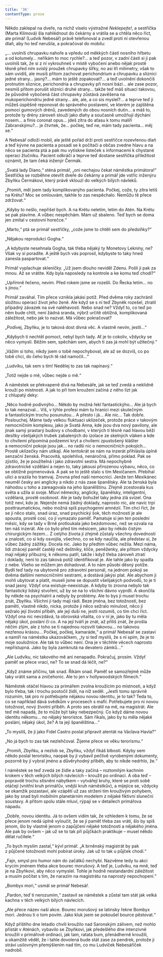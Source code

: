 ```yaml
---
title: '36'
contentType: prose
---
```


  

Někdo zaklepal na dveře, na nichž viselo výstražné _Neklepejte!_, a sestřička (Marta Klímová) šla nahlédnout do čekárny a vrátila se a chtěla něco říct, ale primář (Ludvík Nebesář) právě telefonoval a zvedl proti ní otevřenou dlaň, aby ho teď nerušila, a pokračoval do mobilu:

„… uvolníš chrupavku nahoře a vpředu od měkkých částí nosního hřbetu a od kolumely… neříkám to moc rychle?… a teď pozor, v zadní části si ji pak uvolníš tak, že si z ní vykrouhneš v místě vybočení anebo nějak prostě těsně před ním svislý proužek chrupavky šířky, no asi tři milimetry, však to sám uvidíš, ale musíš přitom zachovat perichondrium a chrupavku a sliznici jedné strany… jasný?… mám to ještě zopakovat?… a teď uvolnění dokončíš protnutím sliznice, perichondria a chrupavky při nosní bázi… ale zase pozor, nesmíš přitom porušit sliznici druhé strany… takže teď máš situaci takovou, že původně vybočená část chrupavky zůstává zavěšena na mukoperichondriu jedné strany… ale, ale, a co sis myslel?… a teprve teď ji můžeš úspěšně reponovat do správného postavení, ve kterém je zajištěna pomocí gumových drénů, zavedených do obou nosních dutin… a máš to, protože ty drény zároveň slouží jako dlahy a současně umožňují dýchání nosem… a finis coronat opus… jdeš zítra do aťasu k tomu malíři Zábranskýmu?… je čtvrtek, že… počkej, teď ne, mám tady pacienta… měj se.“

A Nebesář odloží mobil, ale ještě pořád drží proti sestřičce rozevřenou dlaň a teď kývne na pacienta a posadí se k počítači a občas zvedne hlavu a na něco se pacienta ptá a pak mu vytiskne lísteček s informacemi k chystané operaci žlučníku. Pacient odkráčí a teprve teď dostane sestřička příležitost oznámit, že tam čeká inženýr Čermák.

„Svatá lady Diano,“ sténá primář, „oni nechajou čekat náměstka primátora!“ Sestřička se rozběhne otevřít dveře do čekárny a primář jde vstříc inženýru Zbyňku Čermákovi, který právě vklouzl do velkých bílých návleků.

„Promiň, měl jsem tady komplikovanýho pacienta. Počkej, cože, ty zítra letíš na Krétu? Moc se omlouvám, takhle to zas nespěchalo. Nemůžu tě přece zdržovat.“

„Kdyby to nešlo, nepřišel bych. A na Krétu neletím, letím do Atén. Na Krétu se pak plavíme. A vůbec nespěchám. Mám už sbaleno. Teď bych se doma jen zmítal v cestovní horečce.“

„Marto,“ ptá se primář sestřičky, „cože jsme to chtěli sem do předsíňky?“

„Nějakou reprodukci Gogha.“

„A kdybyste nesehnala Gogha, tak třeba nějaký ty Monetovy Lekníny, ne? Však vy si poradíte. A ještě bych vás poprosil, kdybyste to taky hned zanesla paspartovat.“

Primář vyplachuje skleničky. „Už jsem dlouho neviděl Zdenu. Pošli ji pak za mnou. Až se vrátíte. Kdy byla naposledy na kontrole a ke komu teď chodí?“

„Upřímně řečeno, nevím. Před rokem jsme se rozešli. Do Řecka letím… no s jinou.“

Primář zaváhal. Tím přece vznikla jakási potíž. Před dvěma roky zachránil složitou operací život jeho ženě. Ale když se s ní teď Zbyněk rozešel, ztratil případný závazek na své naléhavosti. Nebo snad ne? Vždyť to, co teď po něm bude chtít, není žádná sranda, nýbrž určitě obtížná, komplikovaná záležitost, nebo jak to nazvat. Má vůbec pokračovat?

„Podívej, Zbyňku, je to taková dost divná věc. A vlastně nevím, jestli…“

„Kdybych ti nechtěl pomoct, nebyl bych tady. Ať je to cokoliv, vždycky se něco vymyslí. Běžím sem, spěchám sem, abych ti zas já mohl být užitečný.“

„Vážím si toho, nikdy jsem o tobě nepochyboval, ale až se dozvíš, co po tobě chci, do čeho bych tě rád namočil…“

„Ludvíku, tak sem s tím! Nedělej to zas tak napínavý.“

„Totiž nejde o mě, vůbec nejde o mě.“

A náměstek se překvapeně dívá na Nebesáře, jak se teď zvedá a neklidně krouží po místnosti. A jak to při tom kroužení začíná z něho lízt jak z chlupatý deky:

„Něco hodně podivnýho… Někdo by možná řekl fantastickýho… Ale já bych to tak nenazval… Víš, v týhle profesi mám tu hranici mezi skutečným a fantastickým trochu posunutou… A přesto i já… Ale nic… Tak dobře. Poslouchej. Máme tady velkou fluktuaci uklízeček, protože práce v takovým nemocničním komplexu, jako je Svatá Anna, kde jsou dva nový pavilony, ale jinak samý prastarý budovy s chodbami, v kterých ti těsně nad hlavou běží desítky všelijakých trubek zabalených do izolace ze skelných vláken a kde to chvílemi připomíná podzemní kryt a chvílemi zpustošený klášter a nemocniční pokoje jsou jak… no radši nic o nemocničních pokojích… Prostě uklízečky nám utíkají. Ale tentokrát se nám na inzerát přihlásila úplně senzační ženská. Pracovitá, spolehlivá, nenáročná, přímo poklad. Pak se zjistilo, že je použitelná i jako zdravotní sestra. Má nepochybně zdravotnické vzdělání a nejen to, taky jakousi přirozenou výbavu, něco, co se obtížně pojmenovává. A pak se to ještě stalo s tím Mexičanem. Přebíhal ulici a srazila ho tramvaj. Zrovna před naší nemocnicí. Jenže ten Mexikánec neuměl česky ani anglicky a nikdo z nás zase španělsky. Ale ta ženská byla náhodou u toho a zareagovala na jeho španělštinu. Zřejmě zcestovala kus světa a užila si svoje. Mluví německy, anglicky, španělsky, inteligentní, vzdělaná, prostě osobnost. Ale je tady bohužel taky jedna zlá svízel. Ona totiž neví, kdo je. Nejenže nemá žádný doklady, naprosto nic, ale navíc trpí posttraumatickou, nebo možná spíš psychogenní amnézií. Tím chci říct, že se jí něco stalo, snad úraz, snad psychický šok, těch možností je ale spousta, prostě cosi, co jí vymazalo paměť. Pamatuje si jen ten poslední měsíc, kdy se tady v Brně protloukala jako bezdomovec, než se ozvala na ten náš inzerát. Ale co bylo před tím měsícem, jako by někdo čistým chirurgickým řezem… Z celýho života jí zřejmě zůstaly všechny dovednosti a znalosti, co si kdy osvojila, všechno, co se kdy naučila, ale představ si, že vůbec žádný zážitky. Docela nic. Jako by předtím vůbec nežila. Mezi náma, lidi ztrácejí paměť častěji než deštníky, klíče, peněženky, ale přitom vždycky mají nějaký příbuzný, k někomu patří, takže i když třeba zároveň ztratí i doklady, není to zas taková potíž identifikovat je. Ale tahle jako by spadla z nebe. Všeho se můžem jen dohadovat. A to nám působí děsný potíže. Bydlí teď tady na ubytovně pro zdravotní personál, na jednom pokoji se dvěma dalšími nemocničními sestrami, a dostává jakýsi plat. Ale abychom ji mohli ubytovat a platit, museli jsme se dopustit všelijakých podvodů, to je ti snad jasný. Vždyť ona existuje-neexistuje. A kdyby to zrovna nebylo tak fantastický lidský stvoření, už by se na to všichni dávno vyprdli. A skončila by někde na psychiatrii a nebyly by problémy. Ale to bys ji musel trochu znát, Zbyňku. Všichni ji tady mají rádi. Beze jména, bez totožnosti, bez paměti, vlastně nikdo, nicka, protože jí něco sežralo minulost, něco jí sežralo její životní příběh, ale její duši ne, jestli rozumíš, co tím chci říct. Vždyť ona nic nevzdává, ta obrovská vitalita, co v ní je, jako by tu měla nějaký úkol, poslání či co. A na její tváři je znát, až příliš znát, že prošla něčím zlým, ale z toho se ti najednou rozsvítí takovou… no takovou nezřenou krásou… Počkej, počkej, kamaráde,“ a primář Nebesář se zastaví a namíří na náměstka ukazováčkem, „ty si teď myslíš, že s ní spím, že je to moje souložnice. Ale tak to vůbec není. Ona je v těchhle věcech naprosto nepřístupná. Jako by byla zamknutá na devatero zámků…“

„Ale Ludvíku, nic takového mě ani nenapadlo. Pokračuj, prosím. Vždyť paměť se přece vrací, ne? To se snad dá léčit, ne?“

„Když známe příčinu, tak snad. Říkám snad. Paměť se samozřejmě může taky vrátit sama a zničehonic. Ale to jen v hollywoodských filmech.“

Náměstek otáčel hlavou za primářem zvolna kroužícím po místnosti, a když bylo třeba, tak i trochu pootočil židlí, na níž seděl. „Jestli tomu správně rozumím, tak pro ni potřebujete nějakou novou identitu, je to tak? Teda to, co se například dává svědkům v procesech s mafií. Potřebujete pro ni novou totožnost, nový životní příběh. A proto ses obrátil na mě, na magistrát. Ale teď mě napadá, že to může být taky nebezpečný. Co když dáme novou identitu někomu… no nějaký teroristce. Sám říkals, jako by tu měla nějaké poslání, nějaký úkol, že? A ta její španělština…“

„To myslíš, že ji jako Fidel Castro poslal připravit atentát na Václava Havla?“

„No já bych to zas tak nezlehčoval. Žijeme přece ve věku tero­rismu.“

„Promiň, Zbyňku, a nezlob se, Zbyňku, vždyť říkáš blbosti. Kdyby sem někdo poslal teroristku, naopak by ji vybavil pečlivě vyrobenými dokumenty, pozorně by jí vybral jméno a důvěryhodný příběh, aby to nikde nedrhlo, že.“

I náměstek se teď zvedá ze židle a taky začíná – roztomilým kachním krokem v těch velkých bílých návlecích – kroužit po ordi­naci. A oba teď – popravdě trochu stísněni nábytkem – vytvářejí kruhy, které se proti sobě otáčejí (vnitřní kruh primářův, vnější kruh náměstkův), a míjejíce se, vždycky se okamžik pozastaví, ale vzápětí už zas strženi tím krouživým pohybem, jako by snad byli mobilním planetárním modelem z nějaké fiktivní sluneční soustavy. A přitom spolu stále mluví, rýpají se v detailech primářova nápadu.

„Dobře, novou identitu. Já to ovšem vidím tak, že vzhledem k tomu, že se přece jenom nedá úplně vyloučit, že se jí paměť třeba zas vrátí, šlo by spíš jenom, šlo by vlastně jenom o zapůjčení nějaké totožnosti a nějakého jména. Ale pak by ovšem – jak už se to tak při půjčkách praktikuje – musel někdo dělat ručitele.“

„To bych myslím zastal,“ kývl primář. „A brněnský magistrát by pak z půjčené totožnosti mohl pobírat úroky. Jak už to tak u půjček chodí.“

„Fajn, smysl pro humor nám do začátků nechybí. Nazvěme tedy tu akci krycím jménem třeba akce bourec morušový. A teď je, Ludvíku, na mně, teď je na Zbyňkovi, aby něco vymyslel. Tohle je hodně nestandardní záležitost a musím počítat s tím, že narazím na magistrátu na naprostý nepochopení.“

„Bombyx mori,“ usmál se primář Nebesář.

„Pardon, teď ti nerozumím,“ zastavil se náměstek a zůstal tam stát jak velká kachna v těch velkých bílých návlecích.

„Ale přece název naší akce. Bourec morušový se latinsky řekne Bombyx mori. Jednou ti o tom povím. Jako kluk jsem se pokoušel bource pěstovat.“

Když příštího dne letadlo chvíli kroužilo nad Saronským zálivem, než mohlo přistát v Aténách, vybavilo se Zbyňkovi, jak předešlého dne intenzivně kroužili v primářově ordinaci, jak tam, ratata bum, přenádherně kroužili, a okamžitě věděl, že i tahle dovolená bude stát zase za pendrek, protože ji stráví usilovným přemýšlením nad tím, co mu Ludvíček Nebesáříček nadrobil.
